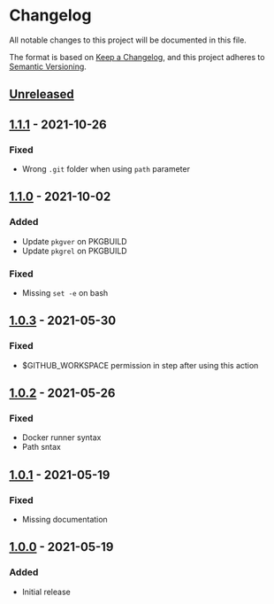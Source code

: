 # Changelog

All notable changes to this project will be documented in this file.

The format is based on [Keep a Changelog](https://keepachangelog.com/en/1.0.0/),
and this project adheres to [Semantic Versioning](https://semver.org/spec/v2.0.0.html).

## [Unreleased]

## [1.1.1] - 2021-10-26

### Fixed

- Wrong `.git` folder when using `path` parameter

## [1.1.0] - 2021-10-02

### Added

- Update `pkgver` on PKGBUILD
- Update `pkgrel` on PKGBUILD

### Fixed

- Missing `set -e` on bash 

## [1.0.3] - 2021-05-30

### Fixed

- $GITHUB_WORKSPACE permission in step after using this action

## [1.0.2] - 2021-05-26

### Fixed

- Docker runner syntax
- Path sntax

## [1.0.1] - 2021-05-19

### Fixed

- Missing documentation

## [1.0.0] - 2021-05-19

### Added

- Initial release

[Unreleased]: https://github.com/datakrama/archlinux-package-action/compare/v1.1.1...HEAD
[1.1.1]: https://github.com/datakrama/archlinux-package-action/compare/v1.1.0...v1.1.1
[1.1.0]: https://github.com/datakrama/archlinux-package-action/compare/v1.0.3...v1.1.0
[1.0.3]: https://github.com/datakrama/archlinux-package-action/compare/v1.0.2...v1.0.3
[1.0.2]: https://github.com/datakrama/archlinux-package-action/compare/v1.0.1...v1.0.2
[1.0.1]: https://github.com/datakrama/archlinux-package-action/compare/v1.0.0...v1.0.1
[1.0.0]: https://github.com/datakrama/archlinux-package-action/releases/tag/v1.0.0
